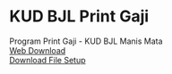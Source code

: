 # KUD BJL Print Gaji

Program Print Gaji - KUD BJL Manis Mata<br/>
<a href="https://hartadi.github.io/bjl">Web Download</a><br/>
<a href="https://raw.githubusercontent.com/hartadi/bjl/master/app/setup.exe">Download File Setup</a>
